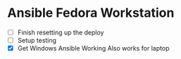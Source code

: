 # Ansible Fedora Workstation

- [ ] Finish resetting up the deploy
- [ ] Setup testing
- [X] Get Windows Ansible Working Also works for laptop
